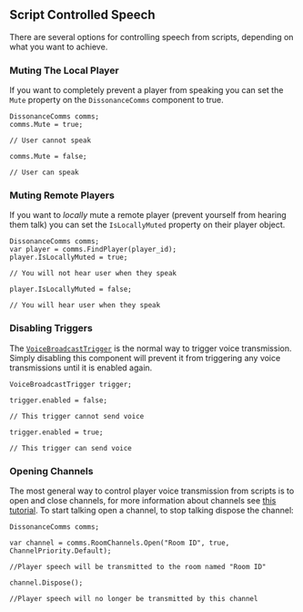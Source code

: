## Script Controlled Speech

There are several options for controlling speech from scripts, depending on what you want to achieve.

### Muting The Local Player

If you want to completely prevent a player from speaking you can set the `Mute` property on the `DissonanceComms` component to true.

```
DissonanceComms comms;
comms.Mute = true;

// User cannot speak

comms.Mute = false;

// User can speak
```

### Muting Remote Players

If you want to *locally* mute a remote player (prevent yourself from hearing them talk) you can set the `IsLocallyMuted` property on their player object.

```
DissonanceComms comms;
var player = comms.FindPlayer(player_id);
player.IsLocallyMuted = true;

// You will not hear user when they speak

player.IsLocallyMuted = false;

// You will hear user when they speak
```

### Disabling Triggers

The [`VoiceBroadcastTrigger`](/Reference/Components/Voice-Broadcast-Trigger) is the normal way to trigger voice transmission. Simply disabling this component will prevent it from triggering any voice transmissions until it is enabled again.

```
VoiceBroadcastTrigger trigger;

trigger.enabled = false;

// This trigger cannot send voice

trigger.enabled = true;

// This trigger can send voice
```

### Opening Channels

The most general way to control player voice transmission from scripts is to open and close channels, for more information about channels see [this tutorial](/Tutorials/Directly-Using-Channels.md). To start talking open a channel, to stop talking dispose the channel:

```
DissonanceComms comms;

var channel = comms.RoomChannels.Open("Room ID", true, ChannelPriority.Default);

//Player speech will be transmitted to the room named "Room ID"

channel.Dispose();

//Player speech will no longer be transmitted by this channel
```